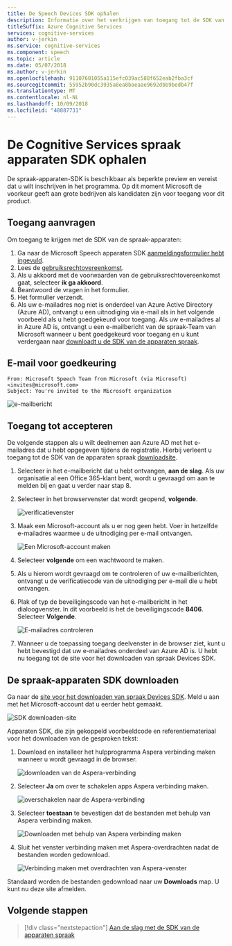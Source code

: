 ```yaml
---
title: De Speech Devices SDK ophalen
description: Informatie over het verkrijgen van toegang tot de SDK van de apparaten spraak.
titleSuffix: Azure Cognitive Services
services: cognitive-services
author: v-jerkin
ms.service: cognitive-services
ms.component: speech
ms.topic: article
ms.date: 05/07/2018
ms.author: v-jerkin
ms.openlocfilehash: 91107601055a115efc039ac588f652eab2fba3cf
ms.sourcegitcommit: 55952b90dc3935a8ea8baeaae9692dbb9bedb47f
ms.translationtype: MT
ms.contentlocale: nl-NL
ms.lasthandoff: 10/09/2018
ms.locfileid: "48887731"
---
```

# <a name="get-the-cognitive-services-speech-devices-sdk"></a>De Cognitive Services spraak apparaten SDK ophalen

De spraak-apparaten-SDK is beschikbaar als beperkte preview en vereist dat u wilt inschrijven in het programma. Op dit moment Microsoft de voorkeur geeft aan grote bedrijven als kandidaten zijn voor toegang voor dit product.

## <a name="request-access"></a>Toegang aanvragen

Om toegang te krijgen met de SDK van de spraak-apparaten:

1. Ga naar de Microsoft Speech apparaten SDK [aanmeldingsformulier hebt ingevuld](https://aka.ms/sdsdk-signup).
1. Lees de [gebruiksrechtovereenkomst](speech-devices-sdk-license.md).
1. Als u akkoord met de voorwaarden van de gebruiksrechtovereenkomst gaat, selecteer **ik ga akkoord**.
1. Beantwoord de vragen in het formulier.
1. Het formulier verzendt. 
1. Als uw e-mailadres nog niet is onderdeel van Azure Active Directory (Azure AD), ontvangt u een uitnodiging via e-mail als in het volgende voorbeeld als u hebt goedgekeurd voor toegang. Als uw e-mailadres al in Azure AD is, ontvangt u een e-mailbericht van de spraak-Team van Microsoft wanneer u bent goedgekeurd voor toegang en u kunt verdergaan naar [downloadt u de SDK van de apparaten spraak](#download-the-speech-devices-sdk).

## <a name="approval-e-mail"></a>E-mail voor goedkeuring

```
From: Microsoft Speech Team from Microsoft (via Microsoft) <invites@microsoft.com> 
Subject: You're invited to the Microsoft organization 
```

![e-mailbericht](media/speech-devices-sdk/get-sdk-1.png)

## <a name="accept-access"></a>Toegang tot accepteren

De volgende stappen als u wilt deelnemen aan Azure AD met het e-mailadres dat u hebt opgegeven tijdens de registratie. Hierbij verleent u toegang tot de SDK van de apparaten spraak [downloadsite](https://shares.datatransfer.microsoft.com/).

1. Selecteer in het e-mailbericht dat u hebt ontvangen, **aan de slag**. Als uw organisatie al een Office 365-klant bent, wordt u gevraagd om aan te melden bij en gaat u verder naar stap 8.

2. Selecteer in het browservenster dat wordt geopend, **volgende**.

    ![verificatievenster](media/speech-devices-sdk/get-sdk-2.png)

3. Maak een Microsoft-account als u er nog geen hebt. Voer in hetzelfde e-mailadres waarmee u de uitnodiging per e-mail ontvangen.

    ![Een Microsoft-account maken](media/speech-devices-sdk/get-sdk-3.png)

4. Selecteer **volgende** om een wachtwoord te maken.

5. Als u hierom wordt gevraagd om te controleren of uw e-mailberichten, ontvangt u de verificatiecode van de uitnodiging per e-mail die u hebt ontvangen.
 
7. Plak of typ de beveiligingscode van het e-mailbericht in het dialoogvenster. In dit voorbeeld is het de beveiligingscode **8406**. Selecteer **Volgende**.

    ![E-mailadres controleren](media/speech-devices-sdk/get-sdk-6.png)
 
8. Wanneer u de toepassing toegang deelvenster in de browser ziet, kunt u hebt bevestigd dat uw e-mailadres onderdeel van Azure AD is. U hebt nu toegang tot de site voor het downloaden van spraak Devices SDK.

## <a name="download-the-speech-devices-sdk"></a>De spraak-apparaten SDK downloaden

Ga naar de [site voor het downloaden van spraak Devices SDK](https://shares.datatransfer.microsoft.com/). Meld u aan met het Microsoft-account dat u eerder hebt gemaakt. 

![SDK downloaden-site](media/speech-devices-sdk/get-sdk-7.png)

Apparaten SDK, die zijn gekoppeld voorbeeldcode en referentiemateriaal voor het downloaden van de gesproken tekst:

1. Download en installeer het hulpprogramma Aspera verbinding maken wanneer u wordt gevraagd in de browser.

    ![downloaden van de Aspera-verbinding](media/speech-devices-sdk/get-sdk-8.png)
 
1. Selecteer **Ja** om over te schakelen apps Aspera verbinding maken.

    ![overschakelen naar de Aspera-verbinding](media/speech-devices-sdk/get-sdk-9.png)
 
1. Selecteer **toestaan** te bevestigen dat de bestanden met behulp van Aspera verbinding maken.

    ![Downloaden met behulp van Aspera verbinding maken](media/speech-devices-sdk/get-sdk-10.png)
 
1. Sluit het venster verbinding maken met Aspera-overdrachten nadat de bestanden worden gedownload.

    ![Verbinding maken met overdrachten van Aspera-venster](media/speech-devices-sdk/get-sdk-11.png)
 
Standaard worden de bestanden gedownload naar uw **Downloads** map. U kunt nu deze site afmelden. 

## <a name="next-steps"></a>Volgende stappen

> [!div class="nextstepaction"]
> [Aan de slag met de SDK van de apparaten spraak](speech-devices-sdk-qsg.md)
